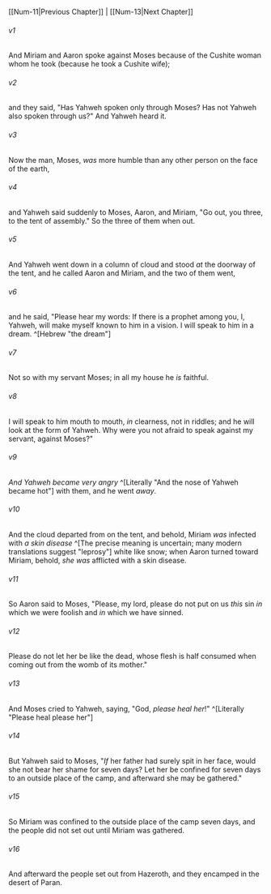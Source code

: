 ﻿---
aliases:
  - Numbers 12
---

[[Num-11|Previous Chapter]] | [[Num-13|Next Chapter]]

###### v1
And Miriam and Aaron spoke against Moses because of the Cushite woman whom he took (because he took a Cushite wife);

###### v2
and they said, "Has Yahweh spoken only through Moses? Has not Yahweh also spoken through us?" And Yahweh heard it.

###### v3
Now the man, Moses, _was_ more humble than any other person on the face of the earth,

###### v4
and Yahweh said suddenly to Moses, Aaron, and Miriam, "Go out, you three, to the tent of assembly." So the three of them when out.

###### v5
And Yahweh went down in a column of cloud and stood _at_ the doorway of the tent, and he called Aaron and Miriam, and the two of them went,

###### v6
and he said,
"Please hear my words:
If there is a prophet among you, I, Yahweh,
will make myself known to him in a vision.
I will speak to him in a dream. ^[Hebrew "the dream"]

###### v7
Not so with my servant Moses;
in all my house he _is_ faithful.

###### v8
I will speak to him mouth to mouth,
_in_ clearness, not in riddles;
and he will look at the form of Yahweh.
Why were you not afraid to speak against my servant, against Moses?"

###### v9
_And Yahweh became very angry_ ^[Literally "And the nose of Yahweh became hot"] with them, and he went _away_.

###### v10
And the cloud departed from on the tent, and behold, Miriam _was_ infected with _a skin disease_ ^[The precise meaning is uncertain; many modern translations suggest "leprosy"] white like snow; when Aaron turned toward Miriam, behold, _she was_ afflicted with a skin disease.

###### v11
So Aaron said to Moses, "Please, my lord, please do not put on us _this_ sin _in_ which we were foolish and _in_ which we have sinned.

###### v12
Please do not let her be like the dead, whose flesh is half consumed when coming out from the womb of its mother."

###### v13
And Moses cried to Yahweh, saying, "God, _please heal her_!" ^[Literally "Please heal please her"]

###### v14
But Yahweh said to Moses, "_If_ her father had surely spit in her face, would she not bear her shame for seven days? Let her be confined for seven days to an outside place of the camp, and afterward she may be gathered."

###### v15
So Miriam was confined to the outside place of the camp seven days, and the people did not set out until Miriam was gathered.

###### v16
And afterward the people set out from Hazeroth, and they encamped in the desert of Paran.